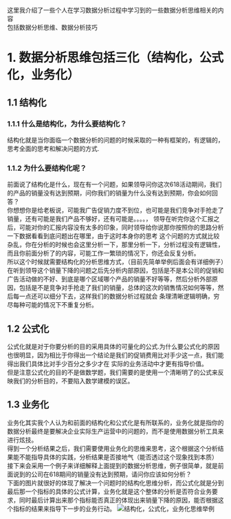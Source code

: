 这里我介绍了一些个人在学习数据分析过程中学习到的一些数据分析思维相关的内容  
包括数据分析思维、数据分析技巧
# 1. 数据分析思维包括三化（结构化，公式化，业务化）
## 1.1 结构化  
### 1.1.1 什么是结构化，为什么要结构化？  
  结构化就是当你面临一个数据分析的问题的时候采取的一种有框架的，有逻辑的，思考全面的思考和解决问题的方式.  
### 1.1.2 为什么要结构化呢？  
  前面说了结构化是什么，现在有一个问题，如果领导问你这次618活动期间，我们的产品的销量没有达到预期，问你我们的销量为什么没有达到预期，你会如何回答？  
  你想想你是给老板说，可能我广告促销力度不到位，也可能是我们竞争对手抢走了销量，还有可能是我们产品不够好，还有可能是。。。。，
领导在听完你这个汇报之后，可能对你的汇报内容没有太多的印象，同时领导给你说那你按照你的思路分析一下数据看看到底问题出在哪里，由于这时本身你的思考
这个问题的方式就比较杂乱，你在分析的时候也会这里分析一下，那里分析一下，分析过程没有逻辑性，而且你前面分析了的内容，可能工作一繁琐的情况下，你还会反复分析。    
所以这个时候就需要结构化的分析思维方式，（目前先简单举例后面会有详细例子）在听到领导这个销量下降的问题之后先分析内部原因，包括是不是本公司的促销和广告活动做的不好、到底是哪个区域哪个产品的销量不好等等，然后分析外部原因，包括是不是竞争对手抢走了我们的销量，总体的这次的销售情况如何等等，然后每一点还可以细分下去，这样我们的数据分析过程就会
条理清晰逻辑明确，穷尽每种可能的情况下不重复分析。  
## 1.2 公式化  
公式化就是对于你要分析的目的采用具体的可量化的公式.为什么要公式化的原因也很明显，因为相比于你得出一个结论是我们的促销费用比对手少这一点，我们能得出我们具体比对手少百分之多少才在
实际的业务活动中才更有指导价值。    
但是注意公式化的目的不是做数学题，我们需要的是使用一个清晰明了的公式来反映我们的分析目的，不要陷入数学建模的误区。  
## 1.3 业务化  
业务化其实我个人认为和前面的结构化和公式化是有所联系的，业务化就是指你的数据分析最终是要解决企业实际生产运营中的问题的，而不是使用数据分析工具来进行炫技。  
得到一个分析结果之后，我们需要使用业务化的思维来思考，这个根据这个分析结果能不能指导具体的实践，分析结果是否接地气（能否透过这个现象找到本质）  
接下来会采用一个例子来详细解释上面提到的数据分析思维，例子很简单，就是前面说到的公司在618期间的销量没有达到预期，请问你应该如何分析？   
下面的图片就很好的体现了解决一个问题时的结构化思维分析，而公式化就是分到最后那一个指标的具体的公式计算，业务化就是这个整体的分析是否符合业务要求，同时最后计算出来那个指标能否真正的体现出来销量下降的原因，能否根据这个指标的结果来指导下一步的业务行动。
![结构化，公式化，业务化思维举例](https://github.com/jamljj/python_data_analyst-commercial-/blob/main/%E6%95%B0%E6%8D%AE%E5%88%86%E6%9E%90%E6%80%9D%E7%BB%B4%E7%9B%B8%E5%85%B3/618%E6%9C%9F%E9%97%B4%E9%94%80%E9%87%8F%E6%9C%AA%E8%BE%BE%E9%A2%84%E6%9C%9F.png)
